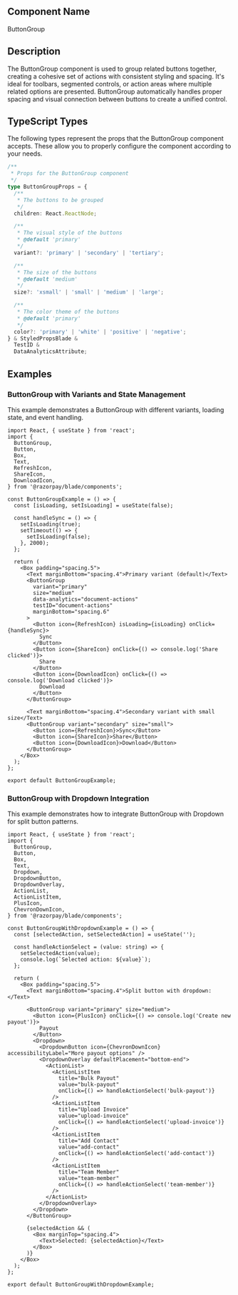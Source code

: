## Component Name

ButtonGroup

## Description

The ButtonGroup component is used to group related buttons together, creating a cohesive set of actions with consistent styling and spacing. It's ideal for toolbars, segmented controls, or action areas where multiple related options are presented. ButtonGroup automatically handles proper spacing and visual connection between buttons to create a unified control.

## TypeScript Types

The following types represent the props that the ButtonGroup component accepts. These allow you to properly configure the component according to your needs.

```typescript
/**
 * Props for the ButtonGroup component
 */
type ButtonGroupProps = {
  /**
   * The buttons to be grouped
   */
  children: React.ReactNode;

  /**
   * The visual style of the buttons
   * @default 'primary'
   */
  variant?: 'primary' | 'secondary' | 'tertiary';

  /**
   * The size of the buttons
   * @default 'medium'
   */
  size?: 'xsmall' | 'small' | 'medium' | 'large';

  /**
   * The color theme of the buttons
   * @default 'primary'
   */
  color?: 'primary' | 'white' | 'positive' | 'negative';
} & StyledPropsBlade &
  TestID &
  DataAnalyticsAttribute;
```

## Examples

### ButtonGroup with Variants and State Management

This example demonstrates a ButtonGroup with different variants, loading state, and event handling.

```tsx
import React, { useState } from 'react';
import {
  ButtonGroup,
  Button,
  Box,
  Text,
  RefreshIcon,
  ShareIcon,
  DownloadIcon,
} from '@razorpay/blade/components';

const ButtonGroupExample = () => {
  const [isLoading, setIsLoading] = useState(false);

  const handleSync = () => {
    setIsLoading(true);
    setTimeout(() => {
      setIsLoading(false);
    }, 2000);
  };

  return (
    <Box padding="spacing.5">
      <Text marginBottom="spacing.4">Primary variant (default)</Text>
      <ButtonGroup
        variant="primary"
        size="medium"
        data-analytics="document-actions"
        testID="document-actions"
        marginBottom="spacing.6"
      >
        <Button icon={RefreshIcon} isLoading={isLoading} onClick={handleSync}>
          Sync
        </Button>
        <Button icon={ShareIcon} onClick={() => console.log('Share clicked')}>
          Share
        </Button>
        <Button icon={DownloadIcon} onClick={() => console.log('Download clicked')}>
          Download
        </Button>
      </ButtonGroup>

      <Text marginBottom="spacing.4">Secondary variant with small size</Text>
      <ButtonGroup variant="secondary" size="small">
        <Button icon={RefreshIcon}>Sync</Button>
        <Button icon={ShareIcon}>Share</Button>
        <Button icon={DownloadIcon}>Download</Button>
      </ButtonGroup>
    </Box>
  );
};

export default ButtonGroupExample;
```

### ButtonGroup with Dropdown Integration

This example demonstrates how to integrate ButtonGroup with Dropdown for split button patterns.

```tsx
import React, { useState } from 'react';
import {
  ButtonGroup,
  Button,
  Box,
  Text,
  Dropdown,
  DropdownButton,
  DropdownOverlay,
  ActionList,
  ActionListItem,
  PlusIcon,
  ChevronDownIcon,
} from '@razorpay/blade/components';

const ButtonGroupWithDropdownExample = () => {
  const [selectedAction, setSelectedAction] = useState('');

  const handleActionSelect = (value: string) => {
    setSelectedAction(value);
    console.log(`Selected action: ${value}`);
  };

  return (
    <Box padding="spacing.5">
      <Text marginBottom="spacing.4">Split button with dropdown:</Text>

      <ButtonGroup variant="primary" size="medium">
        <Button icon={PlusIcon} onClick={() => console.log('Create new payout')}>
          Payout
        </Button>
        <Dropdown>
          <DropdownButton icon={ChevronDownIcon} accessibilityLabel="More payout options" />
          <DropdownOverlay defaultPlacement="bottom-end">
            <ActionList>
              <ActionListItem
                title="Bulk Payout"
                value="bulk-payout"
                onClick={() => handleActionSelect('bulk-payout')}
              />
              <ActionListItem
                title="Upload Invoice"
                value="upload-invoice"
                onClick={() => handleActionSelect('upload-invoice')}
              />
              <ActionListItem
                title="Add Contact"
                value="add-contact"
                onClick={() => handleActionSelect('add-contact')}
              />
              <ActionListItem
                title="Team Member"
                value="team-member"
                onClick={() => handleActionSelect('team-member')}
              />
            </ActionList>
          </DropdownOverlay>
        </Dropdown>
      </ButtonGroup>

      {selectedAction && (
        <Box marginTop="spacing.4">
          <Text>Selected: {selectedAction}</Text>
        </Box>
      )}
    </Box>
  );
};

export default ButtonGroupWithDropdownExample;
```
